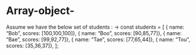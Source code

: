 # Array-object-
Assume we have the below set of students : 
-> const students = [ { name: “Bob”, scores: [100,100,100]}, { name: “Boo”, scores: [90,85,77]}, { name: “Bae”, scores: [99,92,77]}, { name: “Tae”, scores: [77,65,44]}, { name: “Tou”, scores: [35,36,37]}, ];
